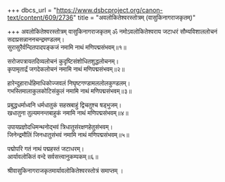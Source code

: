 +++
dbcs_url = "https://www.dsbcproject.org/canon-text/content/609/2736"
title = "अवलोकितेश्वरस्तोत्रम् (वासुकिनागराजकृतम्)"

+++
अवलोकितेश्वरस्तोत्रम्
वासुकिनागराजकृतम्
ॐ नमोऽवलोकितेश्वराय
जटाधरं सौम्यविशाललोचनं
सदाप्रसन्नाननचन्द्रमण्डलम्।  
सुरासुरैर्वन्दितपादपङ्कजं
नमामि नाथं मणिपद्मसंभवम्॥१॥

सरोजपत्रायतदिव्यलोचनं
कुदृष्टिसंशोधितशुद्धलोचनम्।  
कृपामृतार्द्रं जगदेकलोचनं
नमामि नाथं मणिपद्मसंभवम्॥२॥

हारेन्दुहारार्धहिमाधिकोज्जवलं
निघृष्टगण्डामललोलकुण्डलम्।  
गभस्तिमालाकुलकोटिसंकुलं
नमामि नाथं मणिपद्मसंभवम्॥३॥

प्रबुद्धधर्माध्वनि धर्मधातुकं
सहस्रबाहुं द्विचतुश्च षड्भुजम्।  
खधातुना तुल्यमनन्तबाहुकं
नमामि नाथं मणिपद्मसंभवम्॥४॥

उपायप्रज्ञोदधिमन्थनोद्भवं
त्रिधातुसंरक्षणहेतुसंभवम्।  
जिनेन्द्रमौलिं जिनधातुसंभवं
नमामि नाथं मणिपद्मसंभवम्॥५॥

पद्मोपरि गतं नाथं पद्महस्तं जटाधरम्।  
आर्यावलोकितं वन्दे सर्वसत्त्वानुकम्पकम्॥६॥

श्रीवासुकिनागराजकृतमार्यावलोकितेश्वरस्तोत्रं समाप्तम् ।  
